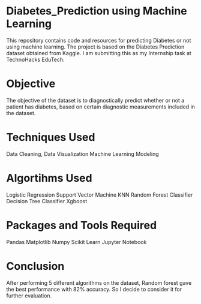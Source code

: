 # Diabetes_Prediction using Machine Learning
This repository contains code and resources for predicting Diabetes or not using machine learning. The project is based on the Diabetes Prediction dataset obtained from Kaggle. I am submitting this as my Internship task at TechnoHacks EduTech.
# Objective
The objective of the dataset is to diagnostically predict whether or not a patient has diabetes, based on certain diagnostic measurements included in the dataset.
# Techniques Used
Data Cleaning,
Data Visualization
Machine Learning Modeling
# Algortihms Used
Logistic Regression
Support Vector Machine
KNN
Random Forest Classifier
Decision Tree Classifier
Xgboost
# Packages and Tools Required
Pandas 
Matplotlib
Numpy
Scikit Learn
Jupyter Notebook
# Conclusion
After performing 5 different algorithms on the dataset, Random forest gave the best performance with 82% accuracy. So I decide to consider it for further evaluation.
